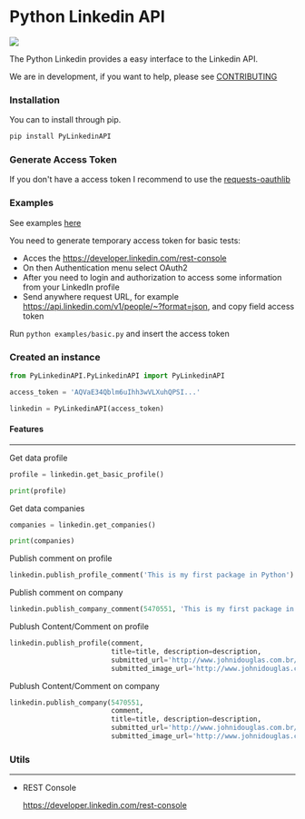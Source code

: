 Python Linkedin API
======

![](https://travis-ci.org/johnidm/PyLinkedinAPI.svg)

The Python Linkedin provides a easy interface to the Linkedin API.

We are in development, if you want to help, please see [CONTRIBUTING](https://github.com/johnidm/PyLinkedinAPI/blob/master/CONTRIBUTING.rst)

### Installation

You can to install through pip.

```python
pip install PyLinkedinAPI
```

### Generate Access Token

If you don't have a access token I recommend to use the [requests-oauthlib](https://github.com/requests/requests-oauthlib)

### Examples

See examples [here](https://github.com/johnidm/PyLinkedinAPI/blob/master/examples/basic.py)

You need to generate temporary access token for basic tests:

* Acces the https://developer.linkedin.com/rest-console
* On then Authentication menu select OAuth2
* After you need to login and authorization to access some information from your LinkedIn profile
* Send anywhere request URL, for example https://api.linkedin.com/v1/people/~?format=json, and copy field access token

Run `python examples/basic.py` and insert the access token

### Created an instance

```python
from PyLinkedinAPI.PyLinkedinAPI import PyLinkedinAPI

access_token = 'AQVaE34Qblm6uIhh3wVLXuhQPSI...'

linkedin = PyLinkedinAPI(access_token)
```

#### Features
--------

Get data profile

```python
profile = linkedin.get_basic_profile()

print(profile)
```

Get data companies

```python
companies = linkedin.get_companies()

print(companies)
```

Publish comment on profile

```python
linkedin.publish_profile_comment('This is my first package in Python')
```

Publish comment on company


```python
linkedin.publish_company_comment(5470551, 'This is my first package in Python')
```

Publush Content/Comment on profile

```python
linkedin.publish_profile(comment,
                         title=title, description=description,
                         submitted_url='http://www.johnidouglas.com.br/',
                         submitted_image_url='http://www.johnidouglas.com.br/logo.jpeg')
```

Publush Content/Comment on company

```python
linkedin.publish_company(5470551,
                         comment,
                         title=title, description=description,
                         submitted_url='http://www.johnidouglas.com.br/',
                         submitted_image_url='http://www.johnidouglas.com.br/logo.jpeg)

```


### Utils
--------

* REST Console

	https://developer.linkedin.com/rest-console





